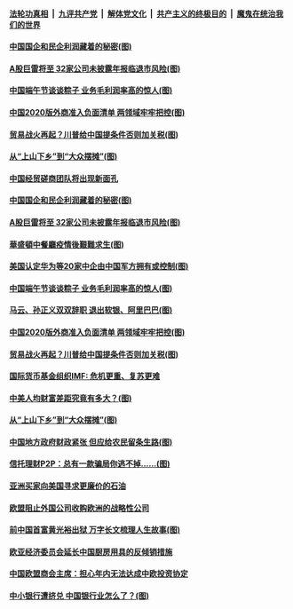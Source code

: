 ####  [法轮功真相](../../../../basic/blob/master/README.md?t=06261302) &nbsp;|&nbsp; [九评共产党](../../../../9ping.md/blob/master/README.md?t=06261302) &nbsp;|&nbsp; [解体党文化](../../../../jtdwh.md/blob/master/README.md?t=06261302)  &nbsp;|&nbsp; [共产主义的终极目的](../../../../gczydzjmd.md/blob/master/README.md?t=06261302) &nbsp;|&nbsp; [魔鬼在统治我们的世界](../../../../mgztzwmdsj.md/blob/master/README.md?t=06261302) 

#### [中国国企和民企利润藏着的秘密(图)](../pages/p5/937711.md?t=06261302) 

#### [A股巨雷将至 32家公司未披露年报临退市风险(图)](../pages/p5/937727.md?t=06261302) 

#### [中国端午节谈谈粽子 业务毛利润率高的惊人(图)](../pages/p5/937695.md?t=06261302) 

#### [中国2020版外商准入负面清单 两领域牢牢把控(图)](../pages/p5/937687.md?t=06261302) 

#### [贸易战火再起？川普给中国提条件否则加关税(图)](../pages/p5/937682.md?t=06261302) 

#### [从“上山下乡”到“大众摆摊”(图)](../pages/p5/937620.md?t=06261302) 

#### [中国经贸磋商团队将出现新面孔](../pages/p5/937736.md?t=06261302) 

#### [中国国企和民企利润藏着的秘密(图)](../pages/p5/937711.md?t=06261302) 

#### [A股巨雷将至 32家公司未披露年报临退市风险(图)](../pages/p5/937727.md?t=06261302) 

#### [華盛頓中餐廳疫情後艱難求生(图)](../pages/p5/937726.md?t=06261302) 

#### [美国认定华为等20家中企由中国军方拥有或控制(图)](../pages/p5/937724.md?t=06261302) 

#### [中国端午节谈谈粽子 业务毛利润率高的惊人(图)](../pages/p5/937695.md?t=06261302) 

#### [马云、孙正义双双辞职 退出软银、阿里巴巴(图)](../pages/p5/937690.md?t=06261302) 

#### [中国2020版外商准入负面清单 两领域牢牢把控(图)](../pages/p5/937687.md?t=06261302) 

#### [贸易战火再起？川普给中国提条件否则加关税(图)](../pages/p5/937682.md?t=06261302) 

#### [国际货币基金组织IMF: 危机更重、复苏更难](../pages/p5/937676.md?t=06261302) 

#### [中美人均财富差距究竟有多大？(图)](../pages/p5/937633.md?t=06261302) 

#### [从“上山下乡”到“大众摆摊”(图)](../pages/p5/937620.md?t=06261302) 

#### [中国地方政府财政紧张 但应给农民留条生路(图)](../pages/p5/937593.md?t=06261302) 

#### [信托理财P2P：总有一款骗局你逃不掉……(图)](../pages/p5/937618.md?t=06261302) 

#### [亚洲买家向美国寻求更廉价的石油](../pages/p5/937608.md?t=06261302) 

#### [欧盟阻止外国公司收购欧洲的战略性公司](../pages/p5/937606.md?t=06261302) 

#### [前中国首富黄光裕出狱 万字长文梳理人生故事(图)](../pages/p5/937586.md?t=06261302) 

#### [欧亚经济委员会延长中国厨房用具的反倾销措施](../pages/p5/937582.md?t=06261302) 

#### [中国欧盟商会主席：担心年内无法达成中欧投资协定](../pages/p5/937575.md?t=06261302) 

#### [中小银行遭挤兑 中国银行业怎么了？(图)](../pages/p5/937574.md?t=06261302) 

